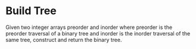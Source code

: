 # Build Tree

Given two integer arrays preorder and inorder where preorder is the preorder traversal of a binary tree and inorder is the inorder traversal of the same tree,
construct and return the binary tree.
